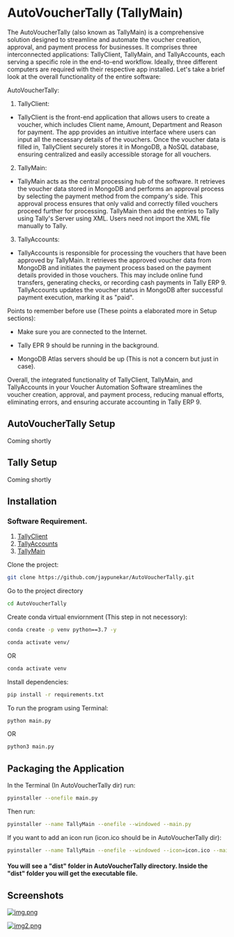 # AutoVoucherTally (TallyMain)

The AutoVoucherTally (also known as TallyMain) is a comprehensive solution designed to streamline and automate the voucher creation, approval, and payment process for businesses. It comprises three interconnected applications: TallyClient, TallyMain, and TallyAccounts, each serving a specific role in the end-to-end workflow. Ideally, three different computers are required with their respective app installed. Let's take a brief look at the overall functionality of the entire software:

AutoVoucherTally:

1. TallyClient:
- TallyClient is the front-end application that allows users to create a voucher, which includes Client name, Amount, Department and Reason for payment. The app provides an intuitive interface where users can input all the necessary details of the vouchers. Once the voucher data is filled in, TallyClient securely stores it in MongoDB, a NoSQL database, ensuring centralized and easily accessible storage for all vouchers.

2. TallyMain:
- TallyMain acts as the central processing hub of the software. It retrieves the voucher data stored in MongoDB and performs an approval process by selecting the payment method from the company's side. This approval process ensures that only valid and correctly filled vouchers proceed further for processing. TallyMain then add the entries to Tally using Tally's Server using XML. Users need not import the XML file manually to Tally. 

3. TallyAccounts:
- TallyAccounts is responsible for processing the vouchers that have been approved by TallyMain. It retrieves the approved voucher data from MongoDB and initiates the payment process based on the payment details provided in those vouchers. This may include online fund transfers, generating checks, or recording cash payments in Tally ERP 9. TallyAccounts updates the voucher status in MongoDB after successful payment execution, marking it as "paid".

Points to remember before use (These points a elaborated more in Setup sections):

- Make sure you are connected to the Internet.

- Tally EPR 9 should be running in the background.

-  MongoDB Atlas servers should be up (This is not a concern but just in case).



Overall, the integrated functionality of TallyClient, TallyMain, and TallyAccounts in your Voucher Automation Software streamlines the voucher creation, approval, and payment process, reducing manual efforts, eliminating errors, and ensuring accurate accounting in Tally ERP 9.



## AutoVoucherTally Setup
Coming shortly
## Tally Setup
Coming shortly
## Installation
### Software Requirement.

1. [TallyClient](https://github.com/jaypunekar/TallyClient)
2. [TallyAccounts](https://github.com/jaypunekar/TallyAccounts)
3. [TallyMain](https://github.com/jaypunekar/AutoVoucherTally)


Clone the project:

```bash
git clone https://github.com/jaypunekar/AutoVoucherTally.git
```
Go to the project directory
```bash
cd AutoVoucherTally
```

Create conda virtual enviornment (This step in not necessory):
```bash
conda create -p venv python==3.7 -y
```
```bash
conda activate venv/
```

OR 
```bash
conda activate venv
```
Install dependencies:
```bash
pip install -r requirements.txt
```

To run the program using Terminal:
```bash
python main.py
```
OR
```bash
python3 main.py
```


## Packaging the Application

In the Terminal (In AutoVoucherTally dir) run:
```bash
pyinstaller --onefile main.py  
```

Then run:

```bash
pyinstaller --name TallyMain --onefile --windowed --main.py
```

If you want to add an icon run (icon.ico should be in AutoVoucherTally dir):
```bash
pyinstaller --name TallyMain --onefile --windowed --icon=icon.ico --main.py
```
#### You will see a "dist" folder in AutoVoucherTally directory. Inside the "dist" folder you will get the executable file.

## Screenshots

[![img.png](https://i.postimg.cc/yY2bcnyN/img.png)](https://postimg.cc/dLm6K2XM)

[![img2.png](https://i.postimg.cc/BZVYfNyC/img2.png)](https://postimg.cc/ThnqrjTy)

